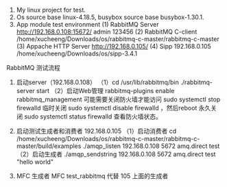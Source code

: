 1. My linux project for test.
2. Os source base linux-4.18.5, busybox source base busybox-1.30.1.
3. App module test environment
(1) RabbitMQ Server http://192.168.0.108:15672/ admin 123456
(2) RabbitMQ C-client /home/xucheeng/Downloads/os/rabbitmq-c-master/rabbitmq-c-master
(3) Appache HTTP Server http://192.168.0.105/ 
(4) Sipp 192.168.0.105 /home/xucheeng/Downloads/os/sipp-3.4.1 	

RabbitMQ 测试流程
1. 启动server（192.168.0.108）
（1）cd /usr/lib/rabbitmq/bin 
./rabbitmq-server start
（2）启动Web管理
rabbitmq-plugins enable rabbitmq_management 
可能需要关闭防火墙才能访问
sudo systemctl stop firewalld 临时关闭
sudo systemctl disable firewalld ，然后reboot 永久关闭
sudo systemctl status  firewalld 查看防火墙状态。

2. 启动测试生成者和消费者 192.168.0.105
（1）启动消费者
cd /home/xucheeng/Downloads/os/rabbitmq-c-master/rabbitmq-c-master/build/examples
./amqp_listen 192.168.0.108 5672 amq.direct test
（2）启动生成者
./amqp_sendstring 192.168.0.108 5672 amq.direct test "hello world"

3. MFC 生成者
MFC test_rabbitmq 代替 105 上面的生成者